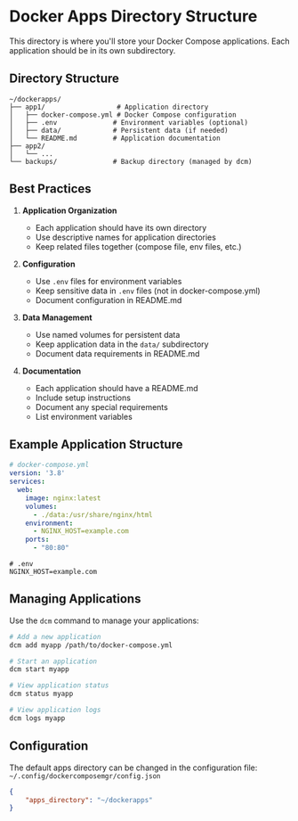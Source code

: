 # Docker Apps Directory Structure

This directory is where you'll store your Docker Compose applications. Each application should be in its own subdirectory.

## Directory Structure

```
~/dockerapps/
├── app1/                  # Application directory
│   ├── docker-compose.yml # Docker Compose configuration
│   ├── .env              # Environment variables (optional)
│   ├── data/             # Persistent data (if needed)
│   └── README.md         # Application documentation
├── app2/
│   └── ...
└── backups/              # Backup directory (managed by dcm)
```

## Best Practices

1. **Application Organization**
   - Each application should have its own directory
   - Use descriptive names for application directories
   - Keep related files together (compose file, env files, etc.)

2. **Configuration**
   - Use `.env` files for environment variables
   - Keep sensitive data in `.env` files (not in docker-compose.yml)
   - Document configuration in README.md

3. **Data Management**
   - Use named volumes for persistent data
   - Keep application data in the `data/` subdirectory
   - Document data requirements in README.md

4. **Documentation**
   - Each application should have a README.md
   - Include setup instructions
   - Document any special requirements
   - List environment variables

## Example Application Structure

```yaml
# docker-compose.yml
version: '3.8'
services:
  web:
    image: nginx:latest
    volumes:
      - ./data:/usr/share/nginx/html
    environment:
      - NGINX_HOST=example.com
    ports:
      - "80:80"
```

```env
# .env
NGINX_HOST=example.com
```

## Managing Applications

Use the `dcm` command to manage your applications:

```bash
# Add a new application
dcm add myapp /path/to/docker-compose.yml

# Start an application
dcm start myapp

# View application status
dcm status myapp

# View application logs
dcm logs myapp
```

## Configuration

The default apps directory can be changed in the configuration file:
`~/.config/dockercomposemgr/config.json`

```json
{
    "apps_directory": "~/dockerapps"
}
``` 